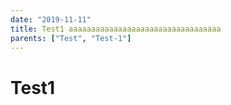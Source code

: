 ```yaml
---
date: "2019-11-11"
title: Test1 aaaaaaaaaaaaaaaaaaaaaaaaaaaaaaaaaa
parents: ["Test", "Test-1"]
---
```

# Test1 